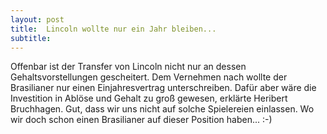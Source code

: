 ```yaml
---
layout: post
title:  Lincoln wollte nur ein Jahr bleiben...
subtitle:  
---
```


Offenbar ist der Transfer von Lincoln nicht nur an dessen Gehaltsvorstellungen gescheitert. Dem Vernehmen nach wollte der Brasilianer nur einen Einjahresvertrag unterschreiben. Dafür aber wäre die Investition in Ablöse und Gehalt zu groß gewesen, erklärte Heribert Bruchhagen. Gut, dass wir uns nicht auf solche Spielereien einlassen. Wo wir doch schon einen Brasilianer auf dieser Position haben... :-)


